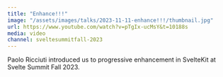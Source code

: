 ```yaml
---
title: "Enhance!!!"
image: "/assets/images/talks/2023-11-11-enhance!!!/thumbnail.jpg"
url: https://www.youtube.com/watch?v=pTgIx-ucMsY&t=10188s
media: video
channel: sveltesummitfall-2023
---
```


Paolo Ricciuti introduced us to progressive enhancement in SvelteKit at Svelte
Summit Fall 2023.
